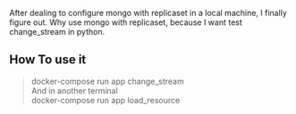 After dealing to configure mongo with replicaset in a local machine, I finally figure out. Why use mongo with replicaset, because I want test change_stream in python.

## How To use it
> docker-compose run app change_stream  
And in another terminal   
> docker-compose run app load_resource  
